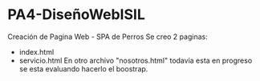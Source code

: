 # PA4-DiseñoWebISIL
Creación de Pagina Web - SPA de Perros
Se creo 2 paginas:
 - index.html
 - servicio.html
En otro archivo "nosotros.html" todavia esta en progreso se esta evaluando hacerlo el boostrap.
